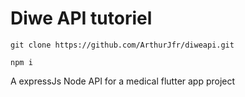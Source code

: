 
# **Diwe API tutoriel** #

```git clone https://github.com/ArthurJfr/diweapi.git```

```npm i ```

A expressJs Node API for a medical flutter app project
